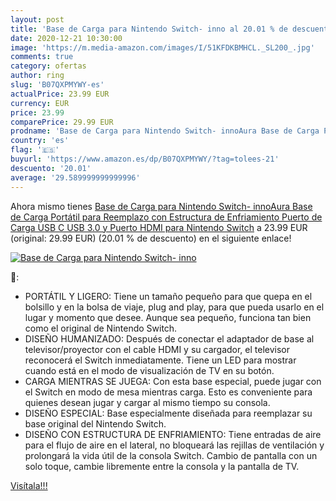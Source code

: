 ```yaml
---
layout: post
title: 'Base de Carga para Nintendo Switch- inno al 20.01 % de descuento'
date: 2020-12-21 10:30:00
image: 'https://m.media-amazon.com/images/I/51KFDKBMHCL._SL200_.jpg'
comments: true
category: ofertas
author: ring
slug: 'B07QXPMYWY-es'
actualPrice: 23.99 EUR
currency: EUR
price: 23.99
comparePrice: 29.99 EUR
prodname: 'Base de Carga para Nintendo Switch- innoAura Base de Carga Portátil para Reemplazo con Estructura de Enfriamiento  Puerto de Carga USB C  USB 3.0 y Puerto HDMI para Nintendo Switch'
country: 'es'
flag: '🇪🇸'
buyurl: 'https://www.amazon.es/dp/B07QXPMYWY/?tag=tolees-21'
descuento: '20.01'
average: '29.589999999999996'
---
```


Ahora mismo tienes [Base de Carga para Nintendo Switch- innoAura Base de Carga Portátil para Reemplazo con Estructura de Enfriamiento  Puerto de Carga USB C  USB 3.0 y Puerto HDMI para Nintendo Switch](https://www.amazon.es/dp/B07QXPMYWY/?tag=tolees-21) a 23.99 EUR (original: 29.99 EUR) (20.01 %  de descuento) en el siguiente enlace!

[![Base de Carga para Nintendo Switch- inno](https://m.media-amazon.com/images/I/51KFDKBMHCL._SL200_.jpg)](https://www.amazon.es/dp/B07QXPMYWY/?tag=tolees-21)

🔎:

- PORTÁTIL Y LIGERO: Tiene un tamaño pequeño para que quepa en el bolsillo y en la bolsa de viaje, plug and play, para que pueda usarlo en el lugar y momento que desee. Aunque sea pequeño, funciona tan bien como el original de Nintendo Switch.
- DISEÑO HUMANIZADO: Después de conectar el adaptador de base al televisor/proyector con el cable HDMI y su cargador, el televisor reconocerá el Switch inmediatamente. Tiene un LED para mostrar cuando está en el modo de visualización de TV en su botón.
- CARGA MIENTRAS SE JUEGA: Con esta base especial, puede jugar con el Switch en modo de mesa mientras carga. Esto es conveniente para quienes desean jugar y cargar al mismo tiempo su consola.
- DISEÑO ESPECIAL: Base especialmente diseñada para reemplazar su base original del Nintendo Switch.
- DISEÑO CON ESTRUCTURA DE ENFRIAMIENTO: Tiene entradas de aire para el flujo de aire en el lateral, no bloqueará las rejillas de ventilación y prolongará la vida útil de la consola Switch. Cambio de pantalla con un solo toque, cambie libremente entre la consola y la pantalla de TV.

[Visítala!!!](https://www.amazon.es/dp/B07QXPMYWY/?tag=tolees-21)
